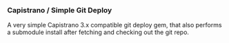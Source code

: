 ### Capistrano / Simple Git Deploy

A very simple Capistrano 3.x compatible git deploy gem, that also performs a submodule install after fetching and checking out the git repo.


